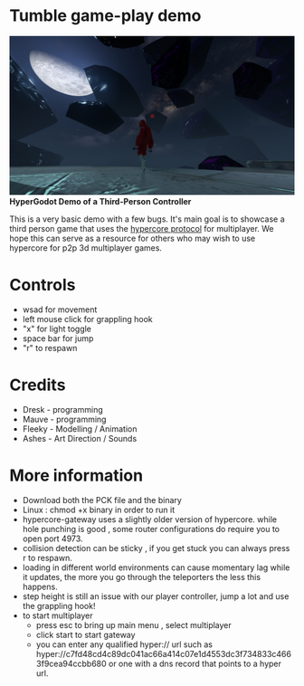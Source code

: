 # Tumble game-play demo
![tumble demo](tumble.jpg)
**HyperGodot Demo of a Third-Person Controller**

This is a very basic demo with a few bugs. It's main goal is to showcase a third person game that uses the [hypercore protocol](https://hypercore-protocol.org/) for multiplayer. We hope this can serve as a resource for others who may wish to use hypercore for p2p 3d multiplayer games.

# Controls
* wsad for movement 
* left mouse click for grappling hook 
* "x" for light toggle
* space bar for jump
* "r" to respawn

# Credits
* Dresk - programming 
* Mauve - programming 
* Fleeky - Modelling / Animation 
* Ashes - Art Direction / Sounds 

# More information
* Download both the PCK file and the binary 
* Linux : chmod +x binary in order to run it
* hypercore-gateway uses a slightly older version of hypercore. while hole punching is good , some router configurations do require you to open port 4973.
* collision detection can be sticky , if you get stuck you can always press r to respawn. 
* loading in different world environments can cause momentary lag while it updates, the more you go through the teleporters the less this happens. 
* step height is still an issue with our player controller, jump a lot and use the grappling hook!
* to start multiplayer
  * press esc to bring up main menu , select multiplayer
  * click start to start gateway 
  * you can enter any qualified hyper:// url such as hyper://c7fd48cd4c89dc041ac66a414c07e1d4553dc3f734833c4663f9cea94ccbb680 or one with a dns record that points to a hyper url.
